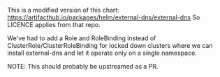 This is a modified version of this chart:
https://artifacthub.io/packages/helm/external-dns/external-dns
So LICENCE applies from that repo.

We've had to add a Role and RoleBinding instead of ClusterRole/ClusterRoleBinding for locked down clusters where we can
install external-dns and let it operate only on a single namespace.

NOTE: This should probably be upstreamed as a PR.
